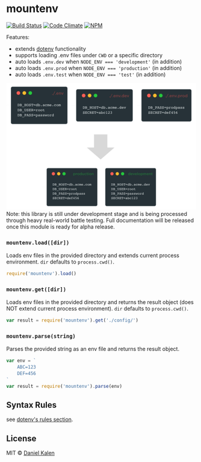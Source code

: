# mountenv
[![Build Status](https://travis-ci.org/danielkalen/mountenv.svg?branch=master)](https://travis-ci.org/danielkalen/mountenv)
[![Code Climate](https://codeclimate.com/github/danielkalen/mountenv/badges/gpa.svg)](https://codeclimate.com/github/danielkalen/mountenv)
[![NPM](https://img.shields.io/npm/v/mountenv.svg)](https://npmjs.com/package/mountenv)

Features:
- extends [dotenv](https://npmjs.com/package/dotenv) functionality
- supports loading .env files under `CWD` or a specific directory
- auto loads `.env.dev` when `NODE_ENV === 'development'` (in addition)
- auto loads `.env.prod` when `NODE_ENV === 'production'` (in addition)
- auto loads `.env.test` when `NODE_ENV === 'test'` (in addition)


![preview](doc/preview.jpg?raw=true)
Note: this library is still under development stage and is being processed through heavy real-world battle testing. Full documentation will be released once this module is ready for alpha release.


### `mountenv.load([dir])`
Loads env files in the provided directory and extends current process environment. `dir` defaults to `process.cwd()`.

```javascript
require('mountenv').load()
```


### `mountenv.get([dir])`
Loads env files in the provided directory and returns the result object (does NOT extend current process environment). `dir` defaults to `process.cwd()`.

```javascript
var result = require('mountenv').get('./config/')
```


### `mountenv.parse(string)`
Parses the provided string as an env file and returns the result object.

```javascript
var env = `
    ABC=123
    DEF=456
`
var result = require('mountenv').parse(env)
```


## Syntax Rules
see [dotenv's rules section](https://www.npmjs.com/package/dotenv#rules).


## License
MIT © [Daniel Kalen](https://github.com/danielkalen)